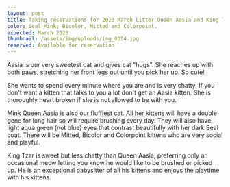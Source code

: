 ```yaml
---
layout: post
title: Taking reservations for 2023 March Litter Queen Aasia and King Tzar
color: Seal Mink; Bicolor, Mitted and Colorpoint.
expected: March 2023
thumbnail: /assets/img/uploads/img_0354.jpg
reserved: Available for reservation
---
```

Aasia is our very sweetest cat and gives cat "hugs". She reaches up with both paws, stretching her front legs out until you pick her up. So cute! 

She wants to spend every minute where you are and is very chatty. If you don't want a kitten that talks to you a lot don't get an Aasia kitten. She is thoroughly heart broken if she is not allowed to be with you. 

Mink Queen Aasia is also our fluffiest cat. All her kittens will have a double gene for long hair so will require brushing every day. They will also have light aqua green (not blue) eyes that contrast beautifully with her dark Seal coat. There will be Mitted, Bicolor and Colorpoint kittens who are very social and playful. 

King Tzar is sweet but less chatty than Queen Aasia; preferring only an occasional meow letting you know he would like to be brushed or picked up. He is an exceptional babysitter of all his kittens and enjoys the playtime with his kittens.